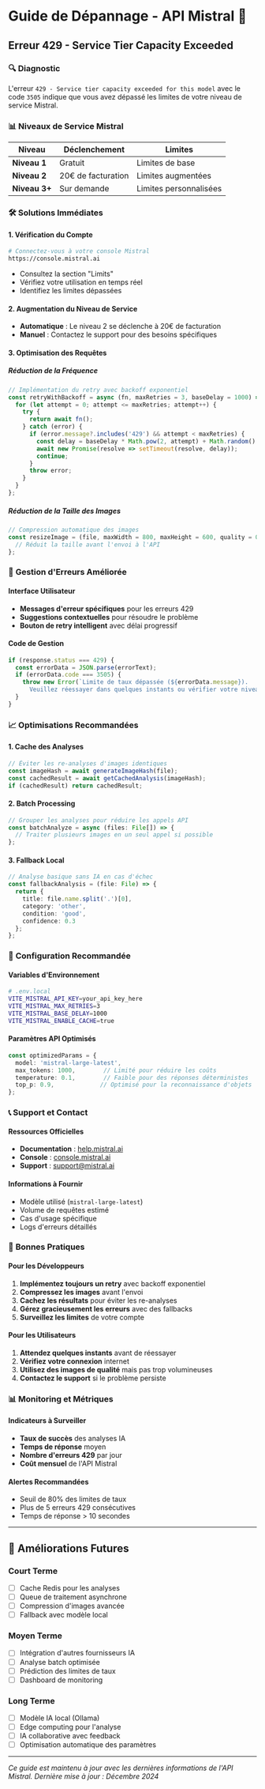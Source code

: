 # Guide de Dépannage - API Mistral 🤖

## Erreur 429 - Service Tier Capacity Exceeded

### 🔍 **Diagnostic**

L'erreur `429 - Service tier capacity exceeded for this model` avec le code `3505` indique que vous avez dépassé les limites de votre niveau de service Mistral.

### 📊 **Niveaux de Service Mistral**

| Niveau | Déclenchement | Limites |
|--------|---------------|---------|
| **Niveau 1** | Gratuit | Limites de base |
| **Niveau 2** | 20€ de facturation | Limites augmentées |
| **Niveau 3+** | Sur demande | Limites personnalisées |

### 🛠️ **Solutions Immédiates**

#### 1. **Vérification du Compte**
```bash
# Connectez-vous à votre console Mistral
https://console.mistral.ai
```
- Consultez la section "Limits" 
- Vérifiez votre utilisation en temps réel
- Identifiez les limites dépassées

#### 2. **Augmentation du Niveau de Service**
- **Automatique** : Le niveau 2 se déclenche à 20€ de facturation
- **Manuel** : Contactez le support pour des besoins spécifiques

#### 3. **Optimisation des Requêtes**

##### Réduction de la Fréquence
```typescript
// Implémentation du retry avec backoff exponentiel
const retryWithBackoff = async (fn, maxRetries = 3, baseDelay = 1000) => {
  for (let attempt = 0; attempt <= maxRetries; attempt++) {
    try {
      return await fn();
    } catch (error) {
      if (error.message?.includes('429') && attempt < maxRetries) {
        const delay = baseDelay * Math.pow(2, attempt) + Math.random() * 1000;
        await new Promise(resolve => setTimeout(resolve, delay));
        continue;
      }
      throw error;
    }
  }
};
```

##### Réduction de la Taille des Images
```typescript
// Compression automatique des images
const resizeImage = (file, maxWidth = 800, maxHeight = 600, quality = 0.8) => {
  // Réduit la taille avant l'envoi à l'API
};
```

### 🚨 **Gestion d'Erreurs Améliorée**

#### Interface Utilisateur
- **Messages d'erreur spécifiques** pour les erreurs 429
- **Suggestions contextuelles** pour résoudre le problème
- **Bouton de retry intelligent** avec délai progressif

#### Code de Gestion
```typescript
if (response.status === 429) {
  const errorData = JSON.parse(errorText);
  if (errorData.code === 3505) {
    throw new Error(`Limite de taux dépassée (${errorData.message}). 
      Veuillez réessayer dans quelques instants ou vérifier votre niveau de service Mistral.`);
  }
}
```

### 📈 **Optimisations Recommandées**

#### 1. **Cache des Analyses**
```typescript
// Éviter les re-analyses d'images identiques
const imageHash = await generateImageHash(file);
const cachedResult = await getCachedAnalysis(imageHash);
if (cachedResult) return cachedResult;
```

#### 2. **Batch Processing**
```typescript
// Grouper les analyses pour réduire les appels API
const batchAnalyze = async (files: File[]) => {
  // Traiter plusieurs images en un seul appel si possible
};
```

#### 3. **Fallback Local**
```typescript
// Analyse basique sans IA en cas d'échec
const fallbackAnalysis = (file: File) => {
  return {
    title: file.name.split('.')[0],
    category: 'other',
    condition: 'good',
    confidence: 0.3
  };
};
```

### 🔧 **Configuration Recommandée**

#### Variables d'Environnement
```bash
# .env.local
VITE_MISTRAL_API_KEY=your_api_key_here
VITE_MISTRAL_MAX_RETRIES=3
VITE_MISTRAL_BASE_DELAY=1000
VITE_MISTRAL_ENABLE_CACHE=true
```

#### Paramètres API Optimisés
```typescript
const optimizedParams = {
  model: 'mistral-large-latest',
  max_tokens: 1000,        // Limité pour réduire les coûts
  temperature: 0.1,        // Faible pour des réponses déterministes
  top_p: 0.9,             // Optimisé pour la reconnaissance d'objets
};
```

### 📞 **Support et Contact**

#### Ressources Officielles
- **Documentation** : [help.mistral.ai](https://help.mistral.ai)
- **Console** : [console.mistral.ai](https://console.mistral.ai)
- **Support** : support@mistral.ai

#### Informations à Fournir
- Modèle utilisé (`mistral-large-latest`)
- Volume de requêtes estimé
- Cas d'usage spécifique
- Logs d'erreurs détaillés

### 🎯 **Bonnes Pratiques**

#### Pour les Développeurs
1. **Implémentez toujours un retry** avec backoff exponentiel
2. **Compressez les images** avant l'envoi
3. **Cachez les résultats** pour éviter les re-analyses
4. **Gérez gracieusement les erreurs** avec des fallbacks
5. **Surveillez les limites** de votre compte

#### Pour les Utilisateurs
1. **Attendez quelques instants** avant de réessayer
2. **Vérifiez votre connexion** internet
3. **Utilisez des images de qualité** mais pas trop volumineuses
4. **Contactez le support** si le problème persiste

### 📊 **Monitoring et Métriques**

#### Indicateurs à Surveiller
- **Taux de succès** des analyses IA
- **Temps de réponse** moyen
- **Nombre d'erreurs 429** par jour
- **Coût mensuel** de l'API Mistral

#### Alertes Recommandées
- Seuil de 80% des limites de taux
- Plus de 5 erreurs 429 consécutives
- Temps de réponse > 10 secondes

---

## 🚀 **Améliorations Futures**

### Court Terme
- [ ] Cache Redis pour les analyses
- [ ] Queue de traitement asynchrone
- [ ] Compression d'images avancée
- [ ] Fallback avec modèle local

### Moyen Terme
- [ ] Intégration d'autres fournisseurs IA
- [ ] Analyse batch optimisée
- [ ] Prédiction des limites de taux
- [ ] Dashboard de monitoring

### Long Terme
- [ ] Modèle IA local (Ollama)
- [ ] Edge computing pour l'analyse
- [ ] IA collaborative avec feedback
- [ ] Optimisation automatique des paramètres

---

*Ce guide est maintenu à jour avec les dernières informations de l'API Mistral. Dernière mise à jour : Décembre 2024*
